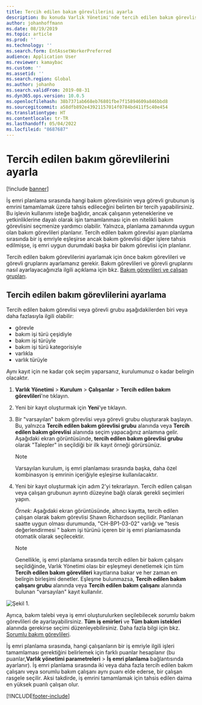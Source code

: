 ```yaml
---
title: Tercih edilen bakım görevlilerini ayarla
description: Bu konuda Varlık Yönetimi'nde tercih edilen bakım görevlisi ayarlama işlemi açıklanmaktadır.
author: johanhoffmann
ms.date: 08/19/2019
ms.topic: article
ms.prod: ''
ms.technology: ''
ms.search.form: EntAssetWorkerPreferred
audience: Application User
ms.reviewer: kamaybac
ms.custom: ''
ms.assetid: ''
ms.search.region: Global
ms.author: johanho
ms.search.validFrom: 2019-08-31
ms.dyn365.ops.version: 10.0.5
ms.openlocfilehash: 38b7371ab668eb76801fbe7f15894609a846bbd8
ms.sourcegitcommit: a58dfb892e43921157014f0784bd411f5c40e454
ms.translationtype: HT
ms.contentlocale: tr-TR
ms.lasthandoff: 05/04/2022
ms.locfileid: "8687687"
---
```

# <a name="set-up-preferred-maintenance-workers"></a>Tercih edilen bakım görevlilerini ayarla

[!include [banner](../../includes/banner.md)]

İş emri planlama sırasında hangi bakım görevlisinin veya görevli grubunun iş emrini tamamlamak üzere tahsis edileceğini belirten bir tercih yapabilirsiniz. Bu işlevin kullanımı isteğe bağlıdır, ancak çalışanın yeteneklerine ve yetkinliklerine dayalı olarak işin tamamlanması için en nitelikli bakım görevlisini seçmenize yardımcı olabilir. Yalnızca, planlama zamanında uygun olan bakım görevlileri planlanır. Tercih edilen bakım görevlisi ayarı planlama sırasında bir iş emriyle eşleşirse ancak bakım görevlisi diğer işlere tahsis edilmişse, iş emri uygun durumdaki başka bir bakım görevlisi için planlanır.

Tercih edilen bakım görevlilerini ayarlamak için önce bakım görevlileri ve görevli gruplarını ayarlamanız gerekir. Bakım görevlileri ve görevli gruplarını nasıl ayarlayacağınızla ilgili açıklama için bkz. [Bakım görevlileri ve çalışan grupları](../setup-for-objects/workers-and-worker-groups.md).

## <a name="set-up-preferred-workers"></a>Tercih edilen bakım görevlilerini ayarlama

Tercih edilen bakım görevlisi veya görevli grubu aşağıdakilerden biri veya daha fazlasıyla ilgili olabilir:

- görevle  
- bakım işi türü çeşidiyle  
- bakım işi türüyle  
- bakım işi türü kategorisiyle  
- varlıkla  
- varlık türüyle  

Aynı kayıt için ne kadar çok seçim yaparsanız, kurulumunuz o kadar belirgin olacaktır.

1. **Varlık Yönetimi** > **Kurulum** > **Çalışanlar** > **Tercih edilen bakım görevlileri**'ne tıklayın.

2. Yeni bir kayıt oluşturmak için **Yeni**'ye tıklayın.

3. Bir "varsayılan" bakım görevlisi veya görevli grubu oluşturarak başlayın. Bu, yalnızca **Tercih edilen bakım görevlisi grubu** alanında veya **Tercih edilen bakım görevlisi** alanında seçim yapacağınız anlamına gelir. Aşağıdaki ekran görüntüsünde, **tercih edilen bakım görevlisi grubu** olarak "Talepler" in seçildiği bir ilk kayıt örneği görürsünüz.

    > [!NOTE]
    > Varsayılan kurulum, iş emri planlaması sırasında başka, daha özel kombinasyon iş emrinin içeriğiyle eşleşirse kullanılacaktır.

4. Yeni bir kayıt oluşturmak için adım 2'yi tekrarlayın. Tercih edilen çalışan veya çalışan grubunun ayrıntı düzeyine bağlı olarak gerekli seçimleri yapın. 

    *Örnek:* Aşağıdaki ekran görüntüsünde, altıncı kayıtta, tercih edilen çalışan olarak bakım görevlisi Shawn Richardson seçilidir. Planlanan saatte uygun olması durumunda, "CH-BP1-03-02" varlığı ve "tesis değerlendirmesi " bakım işi türünü içeren bir iş emri planlamasında otomatik olarak seçilecektir.

    > [!NOTE]
    > Genellikle, iş emri planlama sırasında tercih edilen bir bakım çalışanı seçildiğinde, Varlık Yönetimi olası bir eşleşmeyi denetlemek için tüm **Tercih edilen bakım görevlileri** kayıtlarına bakar ve her zaman en belirgin birleşimi denetler. Eşleşme bulunmazsa, **Tercih edilen bakım çalışanı grubu** alanında veya **Tercih edilen bakım çalışanı** alanında bulunan "varsayılan" kayıt kullanılır.

![Şekil 1.](media/02-work-order-scheduling.png)

Ayrıca, bakım talebi veya iş emri oluşturulurken seçilebilecek *sorumlu* bakım görevlileri de ayarlayabilirsiniz. **Tüm iş emirleri** ve **Tüm bakım istekleri** alanında gerekirse seçimi düzenleyebilirsiniz. Daha fazla bilgi için bkz. [Sorumlu bakım görevlileri](../setup-for-maintenance-requests/responsible-workers.md).

İş emri planlama sırasında, hangi çalışanların bir iş emriyle ilgili işleri tamamlaması gerektiğini belirlemek için farklı puanlar hesaplanır (bu puanlar,**Varlık yönetimi parametreleri** > **İş emri planlama** bağlantısında ayarlanır). İş emri planlama sırasında iki veya daha fazla tercih edilen bakım çalışanı veya sorumlu bakım çalışanı aynı puanı elde ederse, bir çalışan rasgele seçilir. Aksi takdirde, iş emrini tamamlamak için tahsis edilen daima en yüksek puanlı çalışan olur.



[!INCLUDE[footer-include](../../../includes/footer-banner.md)]
